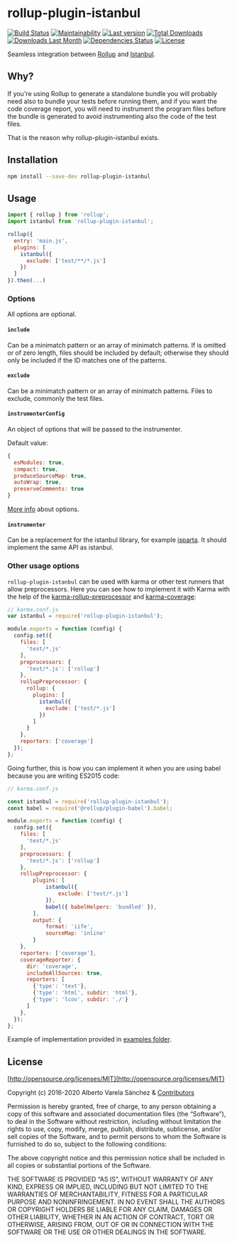 # rollup-plugin-istanbul

[![Build Status](https://travis-ci.org/artberri/rollup-plugin-istanbul.svg?branch=master)](https://travis-ci.org/artberri/rollup-plugin-istanbul)
[![Maintainability](https://api.codeclimate.com/v1/badges/ea3da2334fcbff2a07c8/maintainability)](https://codeclimate.com/github/artberri/rollup-plugin-istanbul/maintainability)
[![Last version](https://img.shields.io/npm/v/rollup-plugin-istanbul.svg)](https://www.npmjs.com/package/rollup-plugin-istanbul)
[![Total Downloads](https://img.shields.io/npm/dt/rollup-plugin-istanbul.svg)](https://www.npmjs.com/package/rollup-plugin-istanbul)
[![Downloads Last Month](https://img.shields.io/npm/dm/rollup-plugin-istanbul.svg)](https://www.npmjs.com/package/rollup-plugin-istanbul)
[![Dependencies Status](https://david-dm.org/artberri/rollup-plugin-istanbul.svg)](https://david-dm.org/artberri/rollup-plugin-istanbul)
[![License](https://img.shields.io/npm/l/rollup-plugin-istanbul.svg)](https://github.com/artberri/rollup-plugin-istanbul/blob/master/LICENSE)

Seamless integration between [Rollup](https://github.com/rollup/rollup) and [Istanbul](https://github.com/istanbuljs/istanbuljs).

## Why?

If you're using Rollup to generate a standalone bundle you will probably need also to bundle your tests before running them, and if you want the code coverage report, you will need to instrument the program files before the bundle is generated to avoid instrumenting also the code of the test files.

That is the reason why rollup-plugin-istanbul exists.

## Installation

```bash
npm install --save-dev rollup-plugin-istanbul
```

## Usage

```js
import { rollup } from 'rollup';
import istanbul from 'rollup-plugin-istanbul';

rollup({
  entry: 'main.js',
  plugins: [
    istanbul({
      exclude: ['test/**/*.js']
    })
  ]
}).then(...)
```

### Options

All options are optional.

#### `include`

Can be a minimatch pattern or an array of minimatch patterns. If is omitted or of zero length, files should be included by default; otherwise they should only be included if the ID matches one of the patterns.

#### `exclude`

Can be a minimatch pattern or an array of minimatch patterns. Files to exclude, commonly the test files.

#### `instrumenterConfig`

An object of options that will be passed to the instrumenter.

Default value:

```js
{
  esModules: true,
  compact: true,
  produceSourceMap: true,
  autoWrap: true,
  preserveComments: true
}
```

[More info](https://github.com/istanbuljs/istanbuljs/blob/master/packages/istanbul-lib-instrument/api.md#parameters-1) about options.

#### `instrumenter`

Can be a replacement for the istanbul library, for example [isparta](https://github.com/douglasduteil/isparta). It should implement the same API as istanbul.

### Other usage options

`rollup-plugin-istanbul` can be used with karma or other test runners that allow preprocessors. Here you can see how to implement it with Karma with the help of the [karma-rollup-preprocessor](https://github.com/jlmakes/karma-rollup-preprocessor) and [karma-coverage](https://github.com/karma-runner/karma-coverage):

```js
// karma.conf.js
var istanbul = require('rollup-plugin-istanbul');

module.exports = function (config) {
  config.set({
    files: [
      'test/*.js'
    ],
    preprocessors: {
      'test/*.js': ['rollup']
    },
    rollupPreprocessor: {
      rollup: {
        plugins: [
          istanbul({
            exclude: ['test/*.js']
          })
        ]
      }
    },
    reporters: ['coverage']
  });
};
```

Going further, this is how you can implement it when you are using babel because you are writing ES2015 code:

```js
// karma.conf.js

const istanbul = require('rollup-plugin-istanbul');
const babel = require('@rollup/plugin-babel').babel;

module.exports = function (config) {
  config.set({
    files: [
      'test/*.js'
    ],
    preprocessors: {
      'test/*.js': ['rollup']
    },
    rollupPreprocessor: {
        plugins: [
            istanbul({
                exclude: ['test/*.js']
            }),
            babel({ babelHelpers: 'bundled' }),
        ],
        output: {
            format: 'iife',
            sourceMap: 'inline'
        }
    },
    reporters: ['coverage'],
    coverageReporter: {
      dir: 'coverage',
      includeAllSources: true,
      reporters: [
        {'type': 'text'},
        {'type': 'html', subdir: 'html'},
        {'type': 'lcov', subdir: './'}
      ]
    },
  });
};
```

Example of implementation provided in [examples folder](examples/karma).

## License

[http://opensource.org/licenses/MIT](http://opensource.org/licenses/MIT)

Copyright (c) 2016-2020 Alberto Varela Sánchez & [Contributors](https://github.com/artberri/rollup-plugin-istanbul/graphs/contributors)

Permission is hereby granted, free of charge, to any person obtaining a copy of this software and associated documentation files (the “Software”), to deal in the Software without restriction, including without limitation the rights to use, copy, modify, merge, publish, distribute, sublicense, and/or sell copies of the Software, and to permit persons to whom the Software is furnished to do so, subject to the following conditions:

The above copyright notice and this permission notice shall be included in all copies or substantial portions of the Software.

THE SOFTWARE IS PROVIDED “AS IS”, WITHOUT WARRANTY OF ANY KIND, EXPRESS OR IMPLIED, INCLUDING BUT NOT LIMITED TO THE WARRANTIES OF MERCHANTABILITY, FITNESS FOR A PARTICULAR PURPOSE AND NONINFRINGEMENT. IN NO EVENT SHALL THE AUTHORS OR COPYRIGHT HOLDERS BE LIABLE FOR ANY CLAIM, DAMAGES OR OTHER LIABILITY, WHETHER IN AN ACTION OF CONTRACT, TORT OR OTHERWISE, ARISING FROM, OUT OF OR IN CONNECTION WITH THE SOFTWARE OR THE USE OR OTHER DEALINGS IN THE SOFTWARE.
